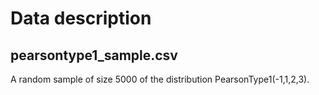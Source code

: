 # Data description

## pearsontype1_sample.csv

A random sample of size 5000 of the distribution PearsonType1(-1,1,2,3).